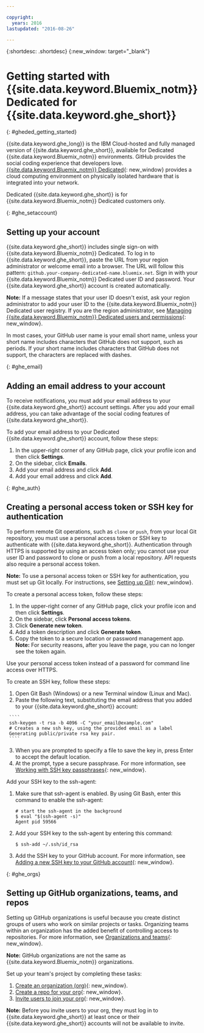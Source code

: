 ```yaml
---

copyright:
  years: 2016
lastupdated: "2016-08-26"

---
```

 
{:shortdesc: .shortdesc}
{:new_window: target="_blank"}

# Getting started with {{site.data.keyword.Bluemix_notm}} Dedicated for {{site.data.keyword.ghe_short}}
{: #gheded_getting_started} 

<!-- 8/10/2016: GHE Dedicated is moving -- in the interim, this topic MUST be kept in sync with the GHE Dedicated section in toolchains_integrations.md -->

{{site.data.keyword.ghe_long}} is the IBM Cloud-hosted and fully managed version of {{site.data.keyword.ghe_short}}, available for Dedicated {{site.data.keyword.Bluemix_notm}} environments. GitHub provides the social coding experience that developers love. [{{site.data.keyword.Bluemix_notm}} Dedicated](/docs/dedicated/index.html#dedicated){: new_window} provides a cloud computing environment on physically isolated hardware that is integrated into your network.

Dedicated {{site.data.keyword.ghe_short}} is for {{site.data.keyword.Bluemix_notm}} Dedicated customers only.

{: #ghe_setaccount}
## Setting up your account 

{{site.data.keyword.ghe_short}} includes single sign-on with {{site.data.keyword.Bluemix_notm}} Dedicated. To log in to {{site.data.keyword.ghe_short}}, paste the URL from your region administrator or welcome email into a browser. The URL will follow this pattern: `github.your-company-dedicated-name.bluemix.net`. Sign in with your {{site.data.keyword.Bluemix_notm}} Dedicated user ID and password. Your {{site.data.keyword.ghe_short}} account is created automatically.

**Note:** If a message states that your user ID doesn't exist, ask your region administrator to add your user ID to the {{site.data.keyword.Bluemix_notm}} Dedicated user registry. If you are the region administrator, see [Managing {{site.data.keyword.Bluemix_notm}} Dedicated users and permissions](https://new-console.stage1.ng.bluemix.net/docs/admin/index.html#oc_useradmin){: new_window}.

In most cases, your GitHub user name is your email short name, unless your short name includes characters that GitHub does not support, such as periods. If your short name includes characters that GitHub does not support, the characters are replaced with dashes.     

{: #ghe_email}
## Adding an email address to your account

To receive notifications, you must add your email address to your {{site.data.keyword.ghe_short}} account settings. After you add your email address, you can take advantage of the social coding features of {{site.data.keyword.ghe_short}}.    
 
To add your email address to your Dedicated {{site.data.keyword.ghe_short}} account, follow these steps:    
1. In the upper-right corner of any GitHub page, click your profile icon and then click **Settings**.    
2. On the sidebar, click **Emails**.    
3. Add your email address and click **Add**.     
3. Add your email address and click **Add**.     

{: #ghe_auth}
## Creating a personal access token or SSH key for authentication

To perform remote Git operations, such as `clone` or `push`, from your local Git repository, you must use a personal access token or SSH key to authenticate with {{site.data.keyword.ghe_short}}. Authentication through HTTPS is supported by using an access token only; you cannot use your user ID and password to clone or push from a local repository. API requests also require a personal access token.

**Note:** To use a personal access token or SSH key for authentication, you must set up Git locally. For instructions, see [Setting up Git](https://help.github.com/enterprise/2.6/user/articles/set-up-git/){: new_window}.    

To create a personal access token, follow these steps:    
   1. In the upper-right corner of any GitHub page, click your profile icon and then click **Settings**.    
   2. On the sidebar, click **Personal access tokens**.   
   3. Click **Generate new token**.
   4. Add a token description and click **Generate token**.
   5. Copy the token to a secure location or password management app.    
     **Note:** For security reasons, after you leave the page, you can no longer see the token again.    

Use your personal access token instead of a password for command line access over HTTPS. 


To create an SSH key, follow these steps:
   1. Open Git Bash (Windows) or a new Terminal window (Linux and Mac).    
   2. Paste the following text, substituting the email address that you added to your {{site.data.keyword.ghe_short}} account:
   
     ````
     ssh-keygen -t rsa -b 4096 -C "your_email@example.com"
     # Creates a new ssh key, using the provided email as a label
     Generating public/private rsa key pair.
     ````

   3. When you are prompted to specify a file to save the key in, press Enter to accept the default location.
   4. At the prompt, type a secure passphrase. For more information, see [Working with SSH key passphrases](https://help.github.com/enterprise/2.6/user/articles/working-with-ssh-key-passphrases/){: new_window}.   

Add your SSH key to the ssh-agent:    
   1. Make sure that ssh-agent is enabled. By using Git Bash, enter this command to enable the ssh-agent: 
      ````
      # start the ssh-agent in the background
      $ eval "$(ssh-agent -s)"
      Agent pid 59566
      ````    
  
   2. Add your SSH key to the ssh-agent by entering this command:    
      ````
      $ ssh-add ~/.ssh/id_rsa
      ````    
   3. Add the SSH key to your GitHub account. For more information, see [Adding a new SSH key to your GitHub account](https://help.github.com/enterprise/2.6/user/articles/adding-a-new-ssh-key-to-your-github-account/){: new_window}.    
   

{: #ghe_orgs}
## Setting up GitHub organizations, teams, and repos    

Setting up GitHub organizations is useful because you create distinct groups of users who work on similar projects or tasks. Organizing teams within an organization has the added benefit of controlling access to repositories. For more information, see [Organizations and teams](https://help.github.com/enterprise/2.6/admin/guides/user-management/organizations-and-teams/){: new_window}.

**Note:** GitHub organizations are not the same as {{site.data.keyword.Bluemix_notm}} organizations.

Set up your team's project by completing these tasks:

   1. [Create an organization (org)](https://help.github.com/enterprise/2.6/user/articles/creating-a-new-organization-account/){: new_window}.
   2. [Create a repo for your org](https://help.github.com/enterprise/2.6/user/articles/create-a-repo/){: new_window}.
   3. [Invite users to join your org](https://help.github.com/articles/inviting-users-to-join-your-organization/){: new_window}.

  **Note:** Before you invite users to your org, they must log in to {{site.data.keyword.ghe_short}} at least once or their {{site.data.keyword.ghe_short}} accounts will not be available to invite.
   
<!-- ### Getting support 
To get answers now, submit questions to [Stack Overflow](http://stackoverflow.com/questions/ask?tags=ibm-bluemix_github-enterprise){: new_window}. 

For more support, use these resources:    
   1. Complete the form at https://ibm.biz/bluemixsupport.   
   2. Submit a new ticket through the Client Success Portal at https://support.ibmcloud.com/ics/support/mylogin.asp?login=bluemix. -->
